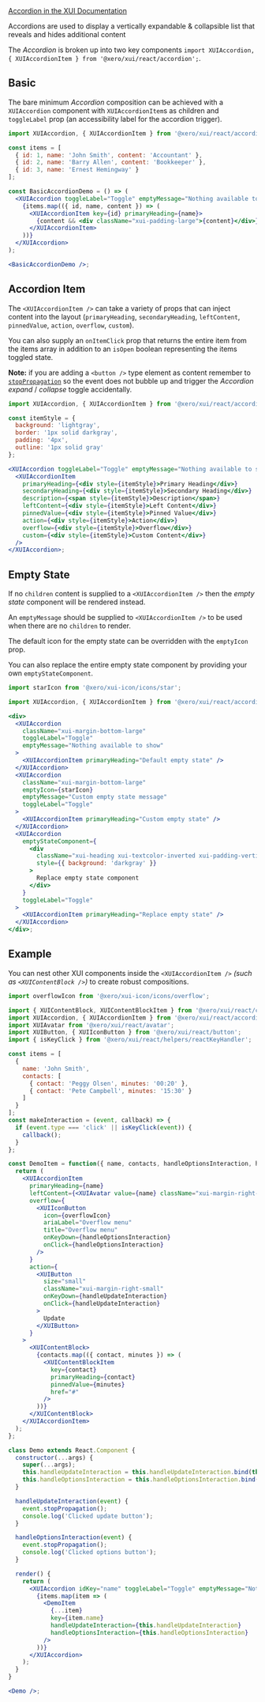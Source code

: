 <div class="xui-margin-vertical">
    <a href="../section-components-displayingdata-accordion.html" isDocLink>Accordion in the XUI Documentation</a>
</div>

Accordions are used to display a vertically expandable & collapsible list that reveals and hides additional content

The _Accordion_ is broken up into two key components `import XUIAccordion, { XUIAccordionItem } from '@xero/xui/react/accordion';`.

## Basic

The bare minimum _Accordion_ composition can be achieved with a `XUIAccordion` component with `XUIAccordionItem`s as children and `toggleLabel` prop (an accessibility label for the accordion trigger).

```jsx harmony
import XUIAccordion, { XUIAccordionItem } from '@xero/xui/react/accordion';

const items = [
  { id: 1, name: 'John Smith', content: 'Accountant' },
  { id: 2, name: 'Barry Allen', content: 'Bookkeeper' },
  { id: 3, name: 'Ernest Hemingway' }
];

const BasicAccordionDemo = () => (
  <XUIAccordion toggleLabel="Toggle" emptyMessage="Nothing available to show">
    {items.map(({ id, name, content }) => (
      <XUIAccordionItem key={id} primaryHeading={name}>
        {content && <div className="xui-padding-large">{content}</div>}
      </XUIAccordionItem>
    ))}
  </XUIAccordion>
);

<BasicAccordionDemo />;
```

## Accordion Item

The `<XUIAccordionItem />` can take a variety of props that can inject content into the layout (`primaryHeading`, `secondaryHeading`, `leftContent`, `pinnedValue`, `action`, `overflow`, `custom`).

You can also supply an `onItemClick` prop that returns the entire item from the items array in addition to an `isOpen` boolean representing the items toggled state.

**Note:** if you are adding a `<button />` type element as content remember to [`stopPropagation`](https://developer.mozilla.org/en-US/docs/Web/API/Event/stopPropagation) so the event does not bubble up and trigger the _Accordion_ _expand_ / _collapse_ toggle accidentally.

```jsx harmony
import XUIAccordion, { XUIAccordionItem } from '@xero/xui/react/accordion';

const itemStyle = {
  background: 'lightgray',
  border: '1px solid darkgray',
  padding: '4px',
  outline: '1px solid gray'
};

<XUIAccordion toggleLabel="Toggle" emptyMessage="Nothing available to show">
  <XUIAccordionItem
    primaryHeading={<div style={itemStyle}>Primary Heading</div>}
    secondaryHeading={<div style={itemStyle}>Secondary Heading</div>}
    description={<span style={itemStyle}>Description</span>}
    leftContent={<div style={itemStyle}>Left Content</div>}
    pinnedValue={<div style={itemStyle}>Pinned Value</div>}
    action={<div style={itemStyle}>Action</div>}
    overflow={<div style={itemStyle}>Overflow</div>}
    custom={<div style={itemStyle}>Custom Content</div>}
  />
</XUIAccordion>;
```

## Empty State

If no `children` content is supplied to a `<XUIAccordionItem />` then the _empty state_ component will be rendered instead.

An `emptyMessage` should be supplied to `<XUIAccordionItem />` to be used when there are no `children` to render.

The default icon for the empty state can be overridden with the `emptyIcon` prop.

You can also replace the entire empty state component by providing your own `emptyStateComponent`.

```jsx harmony
import starIcon from '@xero/xui-icon/icons/star';

import XUIAccordion, { XUIAccordionItem } from '@xero/xui/react/accordion';

<div>
  <XUIAccordion
    className="xui-margin-bottom-large"
    toggleLabel="Toggle"
    emptyMessage="Nothing available to show"
  >
    <XUIAccordionItem primaryHeading="Default empty state" />
  </XUIAccordion>
  <XUIAccordion
    className="xui-margin-bottom-large"
    emptyIcon={starIcon}
    emptyMessage="Custom empty state message"
    toggleLabel="Toggle"
  >
    <XUIAccordionItem primaryHeading="Custom empty state" />
  </XUIAccordion>
  <XUIAccordion
    emptyStateComponent={
      <div
        className="xui-heading xui-textcolor-inverted xui-padding-vertical-large xui-text-align-center"
        style={{ background: 'darkgray' }}
      >
        Replace empty state component
      </div>
    }
    toggleLabel="Toggle"
  >
    <XUIAccordionItem primaryHeading="Replace empty state" />
  </XUIAccordion>
</div>;
```

## Example

You can nest other XUI components inside the `<XUIAccordionItem />` _(such as `<XUIContentBlock />`)_ to create robust compositions.

```jsx harmony
import overflowIcon from '@xero/xui-icon/icons/overflow';

import { XUIContentBlock, XUIContentBlockItem } from '@xero/xui/react/contentblock';
import XUIAccordion, { XUIAccordionItem } from '@xero/xui/react/accordion';
import XUIAvatar from '@xero/xui/react/avatar';
import XUIButton, { XUIIconButton } from '@xero/xui/react/button';
import { isKeyClick } from '@xero/xui/react/helpers/reactKeyHandler';

const items = [
  {
    name: 'John Smith',
    contacts: [
      { contact: 'Peggy Olsen', minutes: '00:20' },
      { contact: 'Pete Campbell', minutes: '15:30' }
    ]
  }
];
const makeInteraction = (event, callback) => {
  if (event.type === 'click' || isKeyClick(event)) {
    callback();
  }
};

const DemoItem = function({ name, contacts, handleOptionsInteraction, handleUpdateInteraction }) {
  return (
    <XUIAccordionItem
      primaryHeading={name}
      leftContent={<XUIAvatar value={name} className="xui-margin-right-small" />}
      overflow={
        <XUIIconButton
          icon={overflowIcon}
          ariaLabel="Overflow menu"
          title="Overflow menu"
          onKeyDown={handleOptionsInteraction}
          onClick={handleOptionsInteraction}
        />
      }
      action={
        <XUIButton
          size="small"
          className="xui-margin-right-small"
          onKeyDown={handleUpdateInteraction}
          onClick={handleUpdateInteraction}
        >
          Update
        </XUIButton>
      }
    >
      <XUIContentBlock>
        {contacts.map(({ contact, minutes }) => (
          <XUIContentBlockItem
            key={contact}
            primaryHeading={contact}
            pinnedValue={minutes}
            href="#"
          />
        ))}
      </XUIContentBlock>
    </XUIAccordionItem>
  );
};

class Demo extends React.Component {
  constructor(...args) {
    super(...args);
    this.handleUpdateInteraction = this.handleUpdateInteraction.bind(this);
    this.handleOptionsInteraction = this.handleOptionsInteraction.bind(this);
  }

  handleUpdateInteraction(event) {
    event.stopPropagation();
    console.log('Clicked update button');
  }

  handleOptionsInteraction(event) {
    event.stopPropagation();
    console.log('Clicked options button');
  }

  render() {
    return (
      <XUIAccordion idKey="name" toggleLabel="Toggle" emptyMessage="Nothing available to show">
        {items.map(item => (
          <DemoItem
            {...item}
            key={item.name}
            handleUpdateInteraction={this.handleUpdateInteraction}
            handleOptionsInteraction={this.handleOptionsInteraction}
          />
        ))}
      </XUIAccordion>
    );
  }
}

<Demo />;
```
